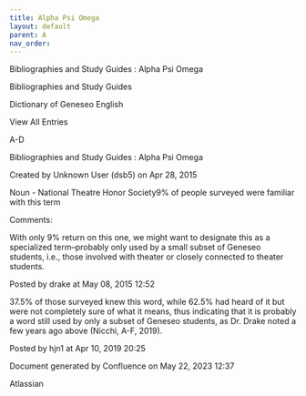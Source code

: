 ```yaml
---
title: Alpha Psi Omega
layout: default
parent: A
nav_order:
---
```


Bibliographies and Study Guides : Alpha Psi Omega

Bibliographies and Study Guides

Dictionary of Geneseo English

View All Entries

A-D

Bibliographies and Study Guides : Alpha Psi Omega

Created by  Unknown User (dsb5) on Apr 28, 2015

Noun - National Theatre Honor Society9% of people surveyed were familiar with this term

Comments:

With only 9% return on this one, we might want to designate this as a specialized term–probably only used by a small subset of Geneseo students, i.e., those involved with theater or closely connected to theater students.

Posted by drake at May 08, 2015 12:52

37.5% of those surveyed knew this word, while 62.5% had heard of it but were not completely sure of what it means, thus indicating that it is probably a word still used by only a subset of Geneseo students, as Dr. Drake noted a few years ago above (Nicchi, A-F, 2019). 

Posted by hjn1 at Apr 10, 2019 20:25

Document generated by Confluence on May 22, 2023 12:37

Atlassian
